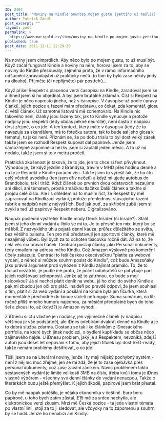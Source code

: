 ```yaml
---
ID: 2404
post_title: 'Noviny na Kindle po&nbsp;mojem gustu (yettiho už našli?)'
author: Patrick Zandl
post_excerpt: ""
layout: post
permalink: >
  https://www.marigold.cz/item/noviny-na-kindle-po-mojem-gustu-yettiho-uz-nasli
published: true
post_date: 2011-12-11 22:29:39
---
```

<p>Na noviny jsem cimprdlich. Aby něco bylo po mojem gustu, to už musí být. Když začal fungovat Kindle a noviny na něm, horoval jsem za to, aby se noviny do Kindle přesouvaly, zejména proto, že v rámci informačního odšumění zpravodajství už prakticky nečtu (o tom by bylo zase někdy jindy na dlouho). Přijměte (či nepřijměte) pár postřehů...</p>
<p>Když přišel Respekt s placenou verzí časopisu na Kindle, zaradoval jsem se a ihned jsem si ho objednal. A byl jsem brutálně zklamán. Číst si Respekt na Kindle je něco naprosto jiného, než v časopise. V časopise už podle úpravy článků, jejich pozice a řazení mám představu, co čekat, zda komentář, glosu či větší článek. Už samotné listování mě zorientovalo. Na Kindle nic takového není, články jsou řazeny tak, jak to Kindle vynucuje a protože nadpisy jsou respektí (tedy občas pěkně neurčité), není často z nadpisu dost zřejmé, o co jde. A ten kontext, který máte v časopisu (tedy že to navazuje za skandálem, má to fotečku autora, tak to bude asi jeho glosa k tématu), tu jaksi není. Přiznám se, že po dobu trialu to byl dost velký zásek, takže jsem se rozhodl Respekt kupovat dál papírově. Jenže jsem samozřejmě zapomněl a hezky jsem si zaplatil jeden měsíc. A to už mi nedalo, takže jsem si to v metru pročetl.</p>
<p>Praktická zkušenost je taková, že to jde, jen to chce si fest přivyknout. Výhodou je, že když jezdím z Brandýsa, trávím v MHD přes hodinu denně a na to je Respekt v Kindle parádní věc. Takže jsem to vyřešil tak, že ho čtu celý včetně úvodníku (ten jsem dřív nečetl) a když mi ujede autobus do Brandobolu, tak i tiráž. Když článek po prvních dvou odstavcích nezaujme ani dikcí, ani tématem, prostě zmáčknu tlačítko Další článek a takhle si projdu celé číslo. Ale i s ohledem na to musím říct, že Respekt by měl zapracovat na Kindlizaci vydání, protože přehlednost stávajícího řazení rubrik a nadpisů není z nejvyšších. Buď jak buď, za skřípění zubů jsem si zvykl a teď už papírový Respekt neberu. Digitalizováno.</p>
<p>Naopak poslední výstřelek Kindle módy Deník Insider (či Inside?). Stáhl jsem si jeho denní vydání a líbilo se mi to. Je to přesně ten mix, který by se mi líbil. Z nezvyklého úhlu pojatá denní kauza, průřez důležitého ze světa, bez většího balastu. Ten pro mě představují jen sportovní články, které mě nezajímají vůbec. Byl bych za to ochoten tisícovku ročně dát. Až na to, že celá věc má právní háček. Centráci posílají články jako Personal dokumenty, tedy emailem na adresu mého Kindlu. Což Amazon výslovně pro komerční účely zakazuje. Centráci to řeší českou okecávačkou "platíte za webové vydání, z něhož si můžete souhrn poslat do Kindlu", což bude Amazoňáky jako právní argument proti vyhození z Kindlu zajímat pramálo. To, že to dosud nezatrhli, je podle mě proto, že počet odběratelů se pohybuje pod jejich rozlišovací schopností. Jenže až to zatrhnou, co bude s mojí tisícovkou? Já si nechci platit deník na webu, já ho chci do svého Kindle a pak mi zbudou jen oči pro pláč. Insideři po pravdě odpoví, že jsem souhlasil s tím, platit si za web vydání a posílání na Kindle byla jen fíčurka, která momentálně přechodně do konce století nefunguje. Suma sumárum, na litr ročně příliš mnoho humoru najednou, za měsíční předplatné bych do toho šel a zkousl to, až (když?) je Amazon vyhodí.</p>
<p>Z iDnesu si čtu vlastně jen nadpisy, jen výjimečně článek (v nadpisu většinou je vše podstatné), ale iDnes odebírám dvakrát denně na Kindle a je to dobrá služba zdarma. Dostanu se tak i ke článkům z iDnesáckého portfolia, na které bych jinak nedolezl, o bydlení kupříkladu se občas něco zajímavého najde. U iDnesu problém, jaký je s Respektem, nevzniká, zdejší autoři jsou deset let cepováni k tomu, aby jejich titulek byl dost SEO-ready, takže nemám problémy dešifrovat, o co jde.</p>
<p>Těšil jsem se na Literární noviny, jenže i ty mají nějaký pochybný systém - není z něj nic moc zřejmé, jen se mi zdá, že je to zase ojebávka přes personal dokumenty, což zase zavání zánikem. Navíc problémem takto sestavených vydání je limite velikosti 3MB na číslo, třeba kvůli tomu je iDnes vlastně výběrem - všechny své denní články do vydání nenacpou. Takže o literárkách budu ještě přemýšlet. K jejich škodě, papírové jsem brát přestal.</p>
<p>Co by mě naopak potěšilo, je nějaká ekonomika v češtině. Euro beru papírové, u toho bych zatím zůstal, E15 mě za srdce nechytla, ale elektronickou verzi zkusím. Mrzí mě Česká pozice - ta jede vlastní témata po vlastní linii, stojí za to ji sledovat, ale vždycky na to zapomenu a souhrn by se hodil. Jenže ho nenabízí ani Kindly.</p>